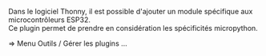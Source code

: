 
Dans le logiciel Thonny, il est possible d'ajouter un module spécifique aux microcontrôleurs ESP32.<br />
Ce plugin permet de prendre en considération les spécificités micropython.<br />


=> Menu Outils / Gérer les plugins ...
